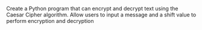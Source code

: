 Create a Python program that can encrypt and decrypt text using the Caesar Cipher algorithm. Allow users to input a message and a shift value to perform encryption and decryption
